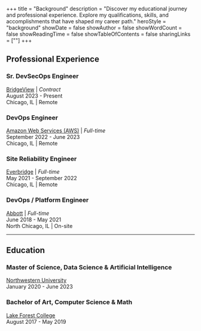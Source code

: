 +++
title = "Background"
description = "Discover my educational journey and professional experience. Explore my qualifications, skills, and accomplishments that have shaped my career path."
heroStyle = "background"
showDate = false
showAuthor = false
showWordCount = false
showReadingTime = false
showTableOfContents = false
sharingLinks = [""]
+++

## Professional Experience

### Sr. DevSecOps Engineer

[BridgeView](https://www.bridgeviewit.com/) | _Contract_  
August 2023 - Present  
Chicago, IL | Remote

### DevOps Engineer

[Amazon Web Services (AWS)](https://aws.amazon.com/) | _Full-time_  
September 2022 - June 2023  
Chicago, IL | Remote

### Site Reliability Engineer

[Everbridge](https://www.everbridge.com/) | _Full-time_  
May 2021 - September 2022  
Chicago, IL | Remote

### DevOps / Platform Engineer

[Abbott](https://www.abbott.com/) | _Full-time_  
June 2018 - May 2021  
North Chicago, IL | On-site

---

## Education

### Master of Science, Data Science & Artificial Intelligence

[Northwestern University](https://www.northwestern.edu/)  
January 2020 - June 2023

### Bachelor of Art, Computer Science & Math

[Lake Forest College](https://www.lakeforest.edu/)  
August 2017 - May 2019
